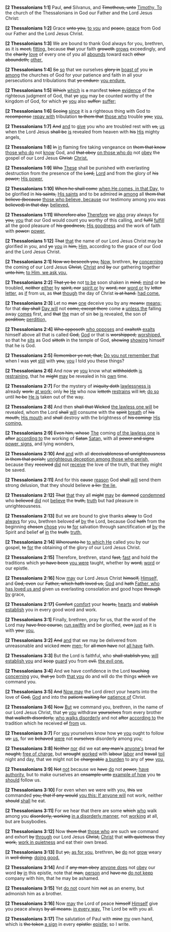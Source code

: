 <p><b>[2 Thessalonians 1:1]</b> Paul, <del>and</del> Silvanus, and <del>Timotheus, unto</del> <ins>Timothy, To</ins> the church of the Thessalonians in God our Father and the Lord Jesus Christ:</p><p><b>[2 Thessalonians 1:2]</b> Grace <del>unto you,</del> <ins>to you</ins> and <del>peace,</del> <ins>peace</ins> from God our Father and the Lord Jesus Christ.</p><p><b>[2 Thessalonians 1:3]</b> We are bound to thank God always for you, brethren, as it is <del>meet,</del> <ins>fitting,</ins> because <del>that</del> your faith <del>groweth</del> <ins>grows</ins> exceedingly, and the <del>charity</del> <ins>love</ins> of every one of you all <ins>abounds</ins> toward each <del>other aboundeth;</del> <ins>other,</ins></p><p><b>[2 Thessalonians 1:4]</b> <del>So</del> <ins>so</ins> that we ourselves <del>glory in</del> <ins>boast of</ins> you <del>in</del> <ins>among</ins> the churches of God for your patience and faith in all your persecutions and tribulations that <del>ye endure:</del> <ins>you endure,</ins></p><p><b>[2 Thessalonians 1:5]</b> <del>Which</del> <ins>which</ins> is <del>a</del> manifest <del>token</del> <ins>evidence</ins> of the righteous judgment of God, that <del>ye</del> <ins>you</ins> may be counted worthy of the kingdom of God, for which <del>ye</del> <ins>you</ins> also <del>suffer:</del> <ins>suffer;</ins></p><p><b>[2 Thessalonians 1:6]</b> <del>Seeing</del> <ins>since</ins> it is a righteous thing with God to <del>recompense</del> <ins>repay with</ins> tribulation <del>to them that</del> <ins>those who</ins> trouble <del>you;</del> <ins>you,</ins></p><p><b>[2 Thessalonians 1:7]</b> <del>And</del> <ins>and</ins> to <ins>give</ins> you who are troubled rest with <del>us,</del> <ins>us</ins> when the Lord Jesus <del>shall be</del> <ins>is</ins> revealed from heaven with <del>his</del> <ins>His</ins> mighty angels,</p><p><b>[2 Thessalonians 1:8]</b> <del>In</del> <ins>in</ins> flaming fire taking vengeance on <del>them that know</del> <ins>those who do</ins> not <ins>know</ins> God, and <del>that obey</del> <ins>on those who do</ins> not <ins>obey</ins> the gospel of our Lord Jesus <del>Christ:</del> <ins>Christ.</ins></p><p><b>[2 Thessalonians 1:9]</b> <del>Who</del> <ins>These</ins> shall be punished with everlasting destruction from the presence of the <del>Lord,</del> <ins>Lord</ins> and from the glory of <del>his power;</del> <ins>His power,</ins></p><p><b>[2 Thessalonians 1:10]</b> <del>When he shall come</del> <ins>when He comes, in that Day,</ins> to be glorified in <del>his saints,</del> <ins>His saints</ins> and to be admired <del>in</del> <ins>among</ins> all <del>them that believe (because</del> <ins>those who believe, because</ins> our testimony among you was <del>believed) in that day.</del> <ins>believed.</ins></p><p><b>[2 Thessalonians 1:11]</b> <del>Wherefore also</del> <ins>Therefore</ins> we <ins>also</ins> pray always for <del>you,</del> <ins>you</ins> that our God would count you worthy of this calling, and <del>fulfil</del> <ins>fulfill</ins> all the good pleasure of <del>his goodness,</del> <ins>His goodness</ins> and the work of faith with <del>power:</del> <ins>power,</ins></p><p><b>[2 Thessalonians 1:12]</b> <del>That</del> <ins>that</ins> the name of our Lord Jesus Christ may be glorified in you, and <del>ye</del> <ins>you</ins> in <del>him,</del> <ins>Him,</ins> according to the grace of our God and the Lord Jesus Christ.</p><p><b>[2 Thessalonians 2:1]</b> <del>Now we beseech you,</del> <ins>Now,</ins> brethren, <del>by</del> <ins>concerning</ins> the coming of our Lord Jesus <del>Christ,</del> <ins>Christ</ins> and <del>by</del> our gathering together <del>unto him,</del> <ins>to Him, we ask you,</ins></p><p><b>[2 Thessalonians 2:2]</b> <del>That ye be</del> not <ins>to be</ins> soon shaken in <del>mind,</del> <ins>mind</ins> or <del>be</del> troubled, <del>neither</del> <ins>either</ins> by <del>spirit, nor</del> <ins>spirit or</ins> by <del>word, nor</del> <ins>word or</ins> by <del>letter</del> <ins>letter,</ins> as <ins>if</ins> from us, as <del>that</del> <ins>though</ins> the day of Christ <del>is at hand.</del> <ins>had come.</ins></p><p><b>[2 Thessalonians 2:3]</b> Let no <del>man</del> <ins>one</ins> deceive you by any <del>means:</del> <ins>means;</ins> for that <del>day shall</del> <ins>Day will</ins> not <del>come, except there</del> come <del>a</del> <ins>unless the</ins> falling away <ins>comes</ins> first, and <del>that</del> <ins>the</ins> man of sin <del>be</del> <ins>is</ins> revealed, the son of <del>perdition;</del> <ins>perdition,</ins></p><p><b>[2 Thessalonians 2:4]</b> <del>Who opposeth</del> <ins>who opposes</ins> and <del>exalteth</del> <ins>exalts</ins> himself above all that is called <del>God,</del> <ins>God</ins> or that is <del>worshipped;</del> <ins>worshiped,</ins> so that he <ins>sits</ins> as God <del>sitteth</del> in the temple of God, <del>shewing</del> <ins>showing</ins> himself that he is God.</p><p><b>[2 Thessalonians 2:5]</b> <del>Remember ye not, that,</del> <ins>Do you not remember that</ins> when I was <del>yet</del> <ins>still</ins> with <del>you,</del> <ins>you</ins> I told you these things?</p><p><b>[2 Thessalonians 2:6]</b> And now <del>ye</del> <ins>you</ins> know what <del>withholdeth</del> <ins>is restraining,</ins> that he <del>might</del> <ins>may</ins> be revealed in his <ins>own</ins> time.</p><p><b>[2 Thessalonians 2:7]</b> For the mystery of <del>iniquity doth</del> <ins>lawlessness is</ins> already <del>work:</del> <ins>at work;</ins> only <del>he</del> <ins>He</ins> who now <del>letteth</del> <ins>restrains</ins> will <del>let,</del> <ins>do so</ins> until <del>he be</del> <ins>He is</ins> taken out of the way.</p><p><b>[2 Thessalonians 2:8]</b> And then <del>shall that Wicked</del> <ins>the lawless one will</ins> be revealed, whom the Lord <del>shall</del> <ins>will</ins> consume with the <del>spirit</del> <ins>breath</ins> of <del>his mouth,</del> <ins>His mouth</ins> and <del>shall</del> destroy with the brightness of <del>his coming:</del> <ins>His coming.</ins></p><p><b>[2 Thessalonians 2:9]</b> <del>Even him, whose</del> <ins>The</ins> coming <ins>of the lawless one</ins> is <del>after</del> <ins>according to</ins> the working of <del>Satan</del> <ins>Satan,</ins> with all <del>power and signs</del> <ins>power, signs,</ins> and lying wonders,</p><p><b>[2 Thessalonians 2:10]</b> <del>And</del> <ins>and</ins> with all <del>deceivableness of unrighteousness in them that perish;</del> <ins>unrighteous deception among those who perish,</ins> because they <del>received</del> <ins>did</ins> not <ins>receive</ins> the love of the truth, that they might be saved.</p><p><b>[2 Thessalonians 2:11]</b> And for this <del>cause</del> <ins>reason</ins> God <del>shall</del> <ins>will</ins> send them strong delusion, that they should believe <del>a lie:</del> <ins>the lie,</ins></p><p><b>[2 Thessalonians 2:12]</b> <del>That</del> <ins>that</ins> they all <del>might</del> <ins>may</ins> be <del>damned</del> <ins>condemned</ins> who <del>believed</del> <ins>did</ins> not <ins>believe</ins> the <del>truth,</del> <ins>truth</ins> but had pleasure in unrighteousness.</p><p><b>[2 Thessalonians 2:13]</b> But we are bound to give thanks <del>alway</del> to God <ins>always</ins> for you, brethren beloved <del>of</del> <ins>by</ins> the Lord, because God <del>hath</del> from the beginning <del>chosen</del> <ins>chose</ins> you <del>to</del> <ins>for</ins> salvation through sanctification <del>of</del> <ins>by</ins> the Spirit and belief <del>of</del> <ins>in</ins> the <del>truth:</del> <ins>truth,</ins></p><p><b>[2 Thessalonians 2:14]</b> <del>Whereunto he</del> <ins>to which He</ins> called you by our gospel, <del>to</del> <ins>for</ins> the obtaining of the glory of our Lord Jesus Christ.</p><p><b>[2 Thessalonians 2:15]</b> Therefore, brethren, stand <del>fast,</del> <ins>fast</ins> and hold the traditions which <del>ye have been</del> <ins>you were</ins> taught, whether by <del>word,</del> <ins>word</ins> or our epistle.</p><p><b>[2 Thessalonians 2:16]</b> Now <ins>may</ins> our Lord Jesus Christ <del>himself,</del> <ins>Himself,</ins> and <del>God, even</del> our <del>Father, which hath loved us,</del> <ins>God</ins> and <del>hath</del> <ins>Father, who has loved us and</ins> given us everlasting consolation and good hope <del>through</del> <ins>by</ins> grace,</p><p><b>[2 Thessalonians 2:17]</b> <del>Comfort</del> <ins>comfort</ins> your <del>hearts,</del> <ins>hearts</ins> and <del>stablish</del> <ins>establish</ins> you in every good word and work.</p><p><b>[2 Thessalonians 3:1]</b> Finally, brethren, pray for us, that the word of the Lord may <del>have free course,</del> <ins>run swiftly</ins> and be glorified, <del>even</del> <ins>just</ins> as it is with <del>you:</del> <ins>you,</ins></p><p><b>[2 Thessalonians 3:2]</b> <del>And</del> <ins>and</ins> that we may be delivered from unreasonable and wicked <del>men:</del> <ins>men;</ins> for <del>all men have</del> not <ins>all have</ins> faith.</p><p><b>[2 Thessalonians 3:3]</b> But the Lord is faithful, who <del>shall stablish you,</del> <ins>will establish you</ins> and <del>keep</del> <ins>guard</ins> you from <del>evil.</del> <ins>the evil one.</ins></p><p><b>[2 Thessalonians 3:4]</b> And we have confidence in the Lord <del>touching</del> <ins>concerning</ins> you, <del>that ye</del> both <ins>that you</ins> do and will do the things <del>which</del> we command you.</p><p><b>[2 Thessalonians 3:5]</b> <del>And</del> <ins>Now may</ins> the Lord direct your hearts into the love of <del>God,</del> <ins>God</ins> and into the <del>patient waiting for</del> <ins>patience of</ins> Christ.</p><p><b>[2 Thessalonians 3:6]</b> <del>Now</del> <ins>But</ins> we command you, brethren, in the name of our Lord Jesus Christ, that <del>ye</del> <ins>you</ins> withdraw <del>yourselves</del> from every brother <del>that walketh disorderly,</del> <ins>who walks disorderly</ins> and not <del>after</del> <ins>according to</ins> the tradition which he received <del>of</del> <ins>from</ins> us.</p><p><b>[2 Thessalonians 3:7]</b> For <ins>you</ins> yourselves know how <del>ye</del> <ins>you</ins> ought to follow <del>us:</del> <ins>us,</ins> for we <del>behaved</del> <ins>were</ins> not <del>ourselves</del> disorderly among you;</p><p><b>[2 Thessalonians 3:8]</b> <del>Neither</del> <ins>nor</ins> did we eat <del>any man's</del> <ins>anyone's</ins> bread <del>for nought;</del> <ins>free of charge,</ins> but <del>wrought</del> <ins>worked</ins> with <del>labour</del> <ins>labor</ins> and <del>travail</del> <ins>toil</ins> night and day, that we might not be <del>chargeable</del> <ins>a burden</ins> to any of <del>you:</del> <ins>you,</ins></p><p><b>[2 Thessalonians 3:9]</b> <del>Not</del> <ins>not</ins> because we <del>have</del> <ins>do</ins> not <del>power,</del> <ins>have authority,</ins> but to make ourselves an <del>ensample unto</del> <ins>example of how</ins> you <del>to</del> <ins>should</ins> follow us.</p><p><b>[2 Thessalonians 3:10]</b> For even when we were with you, <del>this</del> we commanded <del>you, that if any would</del> <ins>you this: If anyone will</ins> not work, neither <del>should</del> <ins>shall</ins> he eat.</p><p><b>[2 Thessalonians 3:11]</b> For we hear that there are some <del>which</del> <ins>who</ins> walk among you <del>disorderly, working</del> <ins>in a disorderly manner,</ins> not <ins>working</ins> at all, but are busybodies.</p><p><b>[2 Thessalonians 3:12]</b> Now <del>them that</del> <ins>those who</ins> are such we command and exhort <del>by</del> <ins>through</ins> our Lord Jesus <del>Christ,</del> <ins>Christ</ins> that <del>with quietness</del> they <del>work,</del> <ins>work in quietness</ins> and eat their own bread.</p><p><b>[2 Thessalonians 3:13]</b> But <del>ye,</del> <ins>as for you,</ins> brethren, <del>be</del> <ins>do</ins> not <ins>grow</ins> weary in <del>well doing.</del> <ins>doing good.</ins></p><p><b>[2 Thessalonians 3:14]</b> And if <del>any man obey</del> <ins>anyone does</ins> not <ins>obey</ins> our word <del>by</del> <ins>in</ins> this epistle, note that <del>man,</del> <ins>person</ins> and <del>have no</del> <ins>do not keep</ins> company with him, that he may be ashamed.</p><p><b>[2 Thessalonians 3:15]</b> Yet <ins>do not</ins> count him <del>not</del> as an enemy, but admonish him as a brother.</p><p><b>[2 Thessalonians 3:16]</b> Now <ins>may</ins> the Lord of peace <del>himself</del> <ins>Himself</ins> give you peace always <del>by all means.</del> <ins>in every way.</ins> The Lord be with you all.</p><p><b>[2 Thessalonians 3:17]</b> The salutation of Paul with <del>mine</del> <ins>my</ins> own hand, which is <del>the token</del> <ins>a sign</ins> in every <del>epistle:</del> <ins>epistle;</ins> so I write.</p>